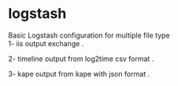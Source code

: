 # logstash
 Basic Logstash configuration for multiple file type  
1- iis output exchange .

2- timeline  output from log2time csv format .

3- kape output from kape with json format .
